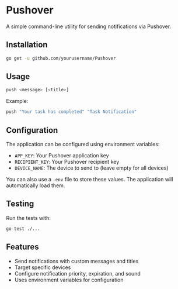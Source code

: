 # Pushover

A simple command-line utility for sending notifications via Pushover.

## Installation

```bash
go get -u github.com/yourusername/Pushover
```

## Usage

```bash
push <message> [<title>]
```

Example:
```bash
push "Your task has completed" "Task Notification"
```

## Configuration

The application can be configured using environment variables:

- `APP_KEY`: Your Pushover application key
- `RECIPIENT_KEY`: Your Pushover recipient key
- `DEVICE_NAME`: The device to send to (leave empty for all devices)

You can also use a `.env` file to store these values. The application will automatically load them.

## Testing

Run the tests with:

```bash
go test ./...
```

## Features

- Send notifications with custom messages and titles
- Target specific devices 
- Configure notification priority, expiration, and sound
- Uses environment variables for configuration
